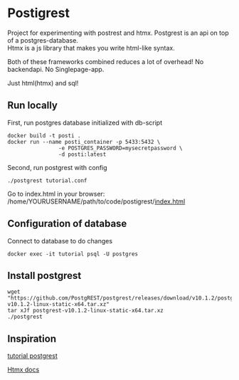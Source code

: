 # Postigrest  

Project for experimenting with postrest and htmx.
Postgrest is an api on top of a postgres-database.  
Htmx is a js library that makes you write html-like syntax.  

Both of these frameworks combined reduces a lot of overhead! No backendapi. No Singlepage-app.  

Just html(htmx) and sql!  


## Run locally  

First, run postgres database initialized with db-script    
```shell
docker build -t posti .
docker run --name posti_container -p 5433:5432 \
                -e POSTGRES_PASSWORD=mysecretpassword \
                -d posti:latest
```

Second, run postgrest with config  
```shell  
./postgrest tutorial.conf
```

Go to index.html in your browser:  
/home/YOURUSERNAME/path/to/code/postigrest/[index.html](index.html)

## Configuration of database  

Connect to database to do changes  
```shell 
docker exec -it tutorial psql -U postgres  
```

## Install postgrest  

```shell  
wget "https://github.com/PostgREST/postgrest/releases/download/v10.1.2/postgrest-v10.1.2-linux-static-x64.tar.xz"  
tar xJf postgrest-v10.1.2-linux-static-x64.tar.xz  
./postgrest  
```

## Inspiration  

[tutorial postgrest](https://postgrest.org/en/stable/tutorials/tut0.html)  

[Htmx docs](https://htmx.org/)  
